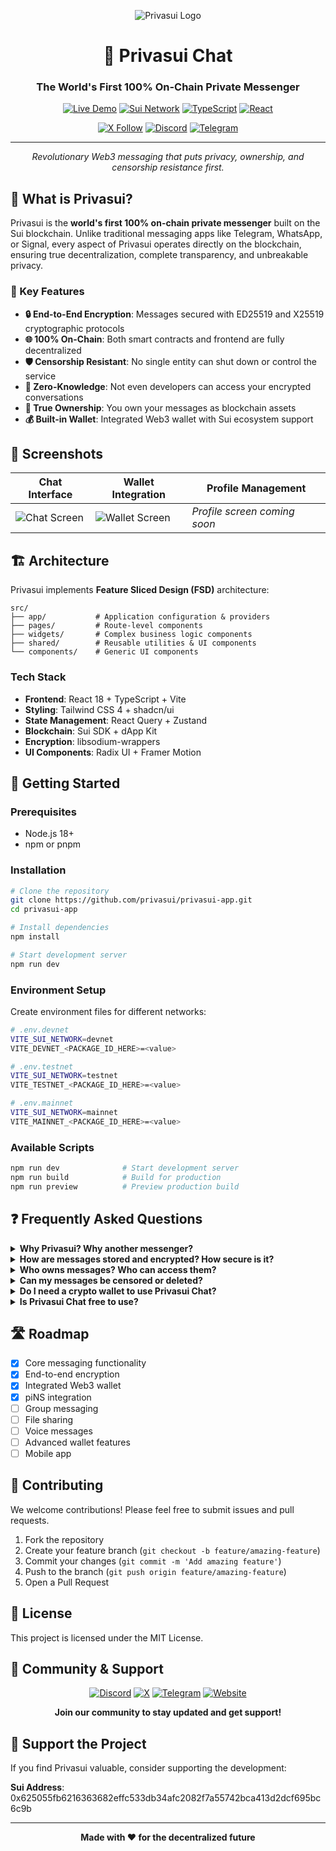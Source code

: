 <div align="center">

![Privasui Logo](https://privasui.xyz/images/logo-512x512.png)

# 🔐 Privasui Chat

### The World's First 100% On-Chain Private Messenger

[![Live Demo](https://img.shields.io/badge/🌐_Live_Demo-privasui.xyz-00ff66?style=for-the-badge)](https://privasui.xyz)
[![Sui Network](https://img.shields.io/badge/Built_on-Sui_Blockchain-4DA2FF?style=for-the-badge&logo=sui&logoColor=white)](https://sui.io)
[![TypeScript](https://img.shields.io/badge/TypeScript-007ACC?style=for-the-badge&logo=typescript&logoColor=white)](https://www.typescriptlang.org/)
[![React](https://img.shields.io/badge/React-20232A?style=for-the-badge&logo=react&logoColor=61DAFB)](https://reactjs.org/)

[![X Follow](https://img.shields.io/twitter/follow/privasui_xyz?style=social&logo=x)](https://x.com/privasui_xyz)
[![Discord](https://img.shields.io/badge/Discord-Join_Server-7289DA?style=social&logo=discord)](https://discord.gg/privasui)
[![Telegram](https://img.shields.io/badge/Telegram-2CA5E0?style=social&logo=telegram&logoColor=white)](https://t.me/PrivasuiCat)

---

*Revolutionary Web3 messaging that puts privacy, ownership, and censorship resistance first.*

</div>

## 🚀 What is Privasui?

Privasui is the **world's first 100% on-chain private messenger** built on the Sui blockchain. Unlike traditional messaging apps like Telegram, WhatsApp, or Signal, every aspect of Privasui operates directly on the blockchain, ensuring true decentralization, complete transparency, and unbreakable privacy.

### 🎯 Key Features

- **🔒 End-to-End Encryption**: Messages secured with ED25519 and X25519 cryptographic protocols
- **🌐 100% On-Chain**: Both smart contracts and frontend are fully decentralized
- **🛡️ Censorship Resistant**: No single entity can shut down or control the service
- **👤 Zero-Knowledge**: Not even developers can access your encrypted conversations  
- **💎 True Ownership**: You own your messages as blockchain assets
- **💰 Built-in Wallet**: Integrated Web3 wallet with Sui ecosystem support

## 📸 Screenshots

| Chat Interface | Wallet Integration | Profile Management |
|----------------|-------------------|-------------------|
| ![Chat Screen](https://privasui.xyz/images/chat-screen.png) | ![Wallet Screen](https://privasui.xyz/images/wallet-screen.png) | *Profile screen coming soon* |

## 🏗️ Architecture

Privasui implements **Feature Sliced Design (FSD)** architecture:

```
src/
├── app/           # Application configuration & providers
├── pages/         # Route-level components
├── widgets/       # Complex business logic components
├── shared/        # Reusable utilities & UI components
└── components/    # Generic UI components
```

### Tech Stack

- **Frontend**: React 18 + TypeScript + Vite
- **Styling**: Tailwind CSS 4 + shadcn/ui
- **State Management**: React Query + Zustand
- **Blockchain**: Sui SDK + dApp Kit
- **Encryption**: libsodium-wrappers
- **UI Components**: Radix UI + Framer Motion

## 🚦 Getting Started

### Prerequisites

- Node.js 18+ 
- npm or pnpm

### Installation

```bash
# Clone the repository
git clone https://github.com/privasui/privasui-app.git
cd privasui-app

# Install dependencies
npm install

# Start development server
npm run dev
```

### Environment Setup

Create environment files for different networks:

```bash
# .env.devnet
VITE_SUI_NETWORK=devnet
VITE_DEVNET_<PACKAGE_ID_HERE>=<value>

# .env.testnet  
VITE_SUI_NETWORK=testnet
VITE_TESTNET_<PACKAGE_ID_HERE>=<value>

# .env.mainnet
VITE_SUI_NETWORK=mainnet
VITE_MAINNET_<PACKAGE_ID_HERE>=<value>
```

### Available Scripts

```bash
npm run dev              # Start development server
npm run build            # Build for production
npm run preview          # Preview production build

```

## ❓ Frequently Asked Questions

<details>
<summary><strong>Why Privasui? Why another messenger?</strong></summary>

Privasui stands as the **world's first 100% on-chain private messenger**. Unlike Telegram, WhatsApp, or Signal, every aspect of Privasui operates directly on the blockchain.

What makes Privasui revolutionary:

- **Fully Transparent**: Both backend (Sui smart contracts) and frontend (Walrus-hosted) are completely auditable by anyone
- **Truly Decentralized**: No company, server, or individual controls your messages or can shut down the service
- **Censorship Resistant**: Exists entirely on the Sui blockchain, making it virtually impossible to censor
- **Cryptographically Secure**: Every message is secured using the same cryptographic principles that protect billions in cryptocurrency assets

</details>

<details>
<summary><strong>How are messages stored and encrypted? How secure is it?</strong></summary>

Privasui implements **enterprise-grade encryption** using the same cryptographic foundations that secure billions in Bitcoin and other digital assets.

Our security architecture:

- **End-to-end encryption**: Messages are encrypted before leaving your device using ED25519 and X25519 cryptographic protocols
- **Zero-knowledge design**: Encryption keys remain exclusively on your device
- **On-chain storage**: All messages exist as encrypted objects on the Sui blockchain
- **No backdoors**: Open-source design ensures no hidden vulnerabilities exist

</details>

<details>
<summary><strong>Who owns messages? Who can access them?</strong></summary>

**You do.** In Privasui, true digital ownership isn't just marketing — it's cryptographically guaranteed by the Sui blockchain.

- **Dual-stream architecture**: Every conversation consists of two separate message streams
- **Blockchain-verified ownership**: Your messages exist as digital assets you control
- **Permanent access rights**: Only conversation participants hold the cryptographic keys needed to decrypt messages
- **No corporate access**: Unlike traditional platforms, Privasui's architecture makes corporate access technically impossible

</details>

<details>
<summary><strong>Can my messages be censored or deleted?</strong></summary>

Since your message streams are on-chain assets that you own, and the content is end-to-end encrypted, **censorship is virtually impossible**. No central authority can read your messages or prevent delivery. Even Privasui developers cannot access or delete your encrypted messages.

</details>

<details>
<summary><strong>Do I need a crypto wallet to use Privasui Chat?</strong></summary>

**No** — Privasui is itself a fully-featured Web3 wallet with:

- **Built for the Pi ecosystem**: Essential Sui functionality (send/receive)
- **Security-first design**: Your keys remain exclusively on your device
- **Seamless integration**: Wallet functions naturally woven into messaging
- **User-friendly**: No blockchain expertise required

</details>

<details>
<summary><strong>Is Privasui Chat free to use?</strong></summary>

**Yes**, we don't charge for using Privasui Chat. You simply need a piNS name obtained when creating your profile. Standard Sui network fees apply but are typically very small.

</details>

## 🛣️ Roadmap

- [x] Core messaging functionality
- [x] End-to-end encryption
- [x] Integrated Web3 wallet
- [x] piNS integration
- [ ] Group messaging
- [ ] File sharing
- [ ] Voice messages
- [ ] Advanced wallet features
- [ ] Mobile app

## 🤝 Contributing

We welcome contributions! Please feel free to submit issues and pull requests.

1. Fork the repository
2. Create your feature branch (`git checkout -b feature/amazing-feature`)
3. Commit your changes (`git commit -m 'Add amazing feature'`)
4. Push to the branch (`git push origin feature/amazing-feature`)
5. Open a Pull Request

## 📄 License

This project is licensed under the MIT License.

## 🌟 Community & Support

<div align="center">

[![Discord](https://img.shields.io/badge/Discord-7289DA?style=for-the-badge&logo=discord&logoColor=white)](https://discord.gg/privasui)
[![X](https://img.shields.io/badge/X-000000?style=for-the-badge&logo=x&logoColor=white)](https://x.com/privasui_xyz)
[![Telegram](https://img.shields.io/badge/Telegram-2CA5E0?style=for-the-badge&logo=telegram&logoColor=white)](https://t.me/PrivasuiCat)
[![Website](https://img.shields.io/badge/Website-privasui.xyz-00ff66?style=for-the-badge&logo=globe&logoColor=white)](https://privasui.xyz)

**Join our community to stay updated and get support!**

</div>

## 💝 Support the Project

If you find Privasui valuable, consider supporting the development:

**Sui Address**: 0x625055fb6216363682effc533db34afc2082f7a55742bca413d2dcf695bc6c9b

---

<div align="center">

**Made with ❤️ for the decentralized future**

</div>
